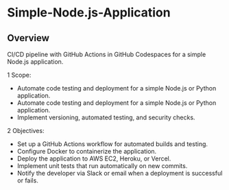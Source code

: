 # Simple-Node.js-Application

## Overview
CI/CD pipeline with GitHub Actions in GitHub Codespaces for a simple Node.js application.

1 Scope:

- Automate code testing and deployment for a simple Node.js or Python application.
- Automate code testing and deployment for a simple Node.js or Python application.
- Implement versioning, automated testing, and security checks.

2 Objectives:

- Set up a GitHub Actions workflow for automated builds and testing.
- Configure Docker to containerize the application.
- Deploy the application to AWS EC2, Heroku, or Vercel.
- Implement unit tests that run automatically on new commits.
- Notify the developer via Slack or email when a deployment is successful or fails.